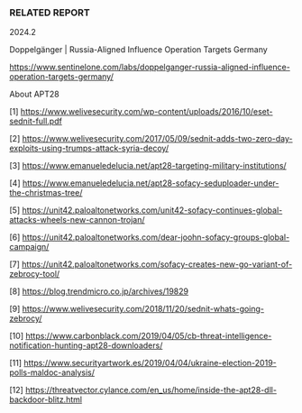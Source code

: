 ### RELATED REPORT

2024.2

Doppelgänger | Russia-Aligned Influence Operation Targets Germany 

https://www.sentinelone.com/labs/doppelganger-russia-aligned-influence-operation-targets-germany/

About APT28

[1] https://www.welivesecurity.com/wp-content/uploads/2016/10/eset-sednit-full.pdf

[2] https://www.welivesecurity.com/2017/05/09/sednit-adds-two-zero-day-exploits-using-trumps-attack-syria-decoy/

[3] https://www.emanueledelucia.net/apt28-targeting-military-institutions/

[4] https://www.emanueledelucia.net/apt28-sofacy-seduploader-under-the-christmas-tree/

[5] https://unit42.paloaltonetworks.com/unit42-sofacy-continues-global-attacks-wheels-new-cannon-trojan/

[6] https://unit42.paloaltonetworks.com/dear-joohn-sofacy-groups-global-campaign/

[7] https://unit42.paloaltonetworks.com/sofacy-creates-new-go-variant-of-zebrocy-tool/

[8] https://blog.trendmicro.co.jp/archives/19829

[9] https://www.welivesecurity.com/2018/11/20/sednit-whats-going-zebrocy/

[10] https://www.carbonblack.com/2019/04/05/cb-threat-intelligence-notification-hunting-apt28-downloaders/

[11] https://www.securityartwork.es/2019/04/04/ukraine-election-2019-polls-maldoc-analysis/

[12] https://threatvector.cylance.com/en_us/home/inside-the-apt28-dll-backdoor-blitz.html
